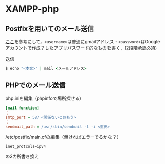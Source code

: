 # XAMPP-php

## Postfixを用いてのメール送信

[ここ](https://blog.ymyzk.com/2017/06/postfix-smarthost-gmail/)を参考にして，`<username>`は普通にgmailアドレス・`<password>`はGoogleアカウントで作成？したアプリパスワード的なものを書く．(2段階承認必須)

送信
```cmd
$ echo "<本文>" | mail <メールアドレス>
```

## PHPでのメール送信

php.iniを編集（phpinfoで場所探せる）

```ini
[mail function]
⋮
smtp_port = 587 <関係ないとおもう>
⋮
sendmail_path = /usr/sbin/sendmail -t -i <重要>
```

/etc/postfix/main.cfの編集（無ければエラーでるかな？）

```rf
inet_protcols=ipv4
```

の2カ所書き換え
